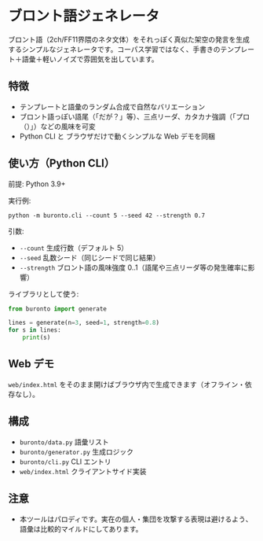 ブロント語ジェネレータ
=====================

ブロント語（2ch/FF11界隈のネタ文体）をそれっぽく真似た架空の発言を生成するシンプルなジェネレータです。コーパス学習ではなく、手書きのテンプレート＋語彙＋軽いノイズで雰囲気を出しています。

特徴
----
- テンプレートと語彙のランダム合成で自然なバリエーション
- ブロント語っぽい語尾（「だが？」等）、三点リーダ、カタカナ強調（「プロ（）」）などの風味を可変
- Python CLI と ブラウザだけで動くシンプルな Web デモを同梱

使い方（Python CLI）
--------------------
前提: Python 3.9+

実行例:

```
python -m buronto.cli --count 5 --seed 42 --strength 0.7
```

引数:
- `--count` 生成行数（デフォルト 5）
- `--seed` 乱数シード（同じシードで同じ結果）
- `--strength` ブロント語の風味強度 0..1（語尾や三点リーダ等の発生確率に影響）

ライブラリとして使う:

```python
from buronto import generate

lines = generate(n=3, seed=1, strength=0.8)
for s in lines:
    print(s)
```

Web デモ
--------
`web/index.html` をそのまま開けばブラウザ内で生成できます（オフライン・依存なし）。

構成
----
- `buronto/data.py` 語彙リスト
- `buronto/generator.py` 生成ロジック
- `buronto/cli.py` CLI エントリ
- `web/index.html` クライアントサイド実装

注意
----
- 本ツールはパロディです。実在の個人・集団を攻撃する表現は避けるよう、語彙は比較的マイルドにしてあります。

